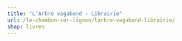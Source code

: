 ```yaml
---
title: "L'Arbre vagabond - Librairie"
url: /le-chambon-sur-lignon/larbre-vagabond-librairie/
shop: livres
---
```

